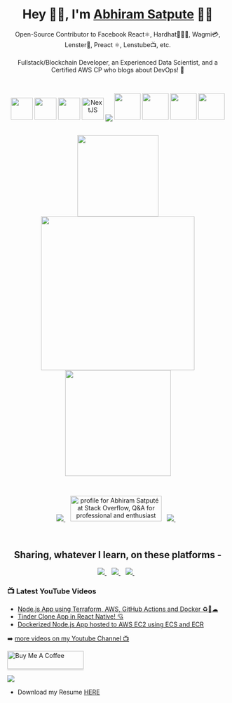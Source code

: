 <h1 align='center'>
  Hey 👋🏻,  I'm   <a href="https://abhiramsatpute.vercel.app" target="_blank">
  Abhiram Satpute</a> 👨‍💻
</h1>
<p align='center'>
  Open-Source Contributor to Facebook React⚛, Hardhat👷🏻‍♂️, Wagmi💳, Lenster🌿, Preact ⚛, Lenstube📺, etc. <br/><br/>Fullstack/Blockchain Developer, an Experienced Data Scientist, and a Certified AWS CP who blogs about DevOps! 🚀
</p>
<br>

<p align="center">
  <img src="https://cdn.jsdelivr.net/gh/devicons/devicon/icons/javascript/javascript-original.svg" width="50" height="50"/>
  <img src="https://cdn.jsdelivr.net/gh/devicons/devicon/icons/python/python-original.svg" width="50" height="50"/>
  <img src="https://cdn.jsdelivr.net/gh/devicons/devicon/icons/react/react-original.svg" width="50" height="50"/>
  <img src="https://cdn.jsdelivr.net/gh/devicons/devicon/icons/nextjs/nextjs-original.svg" width="50" height="50" alt="NextJS" />

  
<img align="center" src="https://github-readme-stats.vercel.app/api/top-langs/?username=abhiram11&layout=compact&theme=tokyonight&hide_border=true" />
  
  <img src="https://cdn.jsdelivr.net/gh/devicons/devicon/icons/graphql/graphql-plain-wordmark.svg" width="60" height="60" />
  <img src="https://cdn.jsdelivr.net/gh/devicons/devicon/icons/firebase/firebase-plain-wordmark.svg" width="60" height="60"  />
  <img src="https://cdn.jsdelivr.net/gh/devicons/devicon/icons/docker/docker-original-wordmark.svg" width="60" height="60"  />
  <img src="https://cdn.jsdelivr.net/gh/devicons/devicon/icons/amazonwebservices/amazonwebservices-plain-wordmark.svg" width="60" height="60" />
<!--   <img src="https://cdn.jsdelivr.net/gh/devicons/devicon/icons/jupyter/jupyter-original-wordmark.svg" width="40" height="40"/> -->
<!--   <img src="https://cdn.jsdelivr.net/gh/devicons/devicon/icons/tensorflow/tensorflow-original.svg" width="40" height="40"/> -->
<!--   <img src="https://cdn.jsdelivr.net/gh/devicons/devicon/icons/git/git-original-wordmark.svg" width="40" height="40"/> -->


  <br>
  <br>
  
</p>

<p align='center'>
  <a href="#"><img src="https://abhiram11.github.io/images/name-sketch-crop.gif" width="185"></a>
<!--   [![GitHub Streak](https://github-readme-streak-stats.herokuapp.com/?user=abhiram11theme=dark&hide_border=true)](https://git.io/streak-stats) -->
  <a href="#"><img src="https://github-readme-stats.vercel.app/api?username=abhiram11&show_icons=true&count_private=true&theme=dark" width="350"></a>
  <a href="#"><img src="https://media.giphy.com/media/62PP2yEIAZF6g/giphy.gif" width="241"></a>
</p>
<br>

<p align='center'>
 
  <a href="https://www.linkedin.com/in/abhiram-satpute/" target="_blank">
    <img src="https://img.shields.io/badge/linkedin-%230077B5.svg?&style=for-the-badge&logo=linkedin&logoColor=white" />
  </a>&nbsp;&nbsp;
  <a href="https://stackoverflow.com/users/8185479/abhiram-satput%c3%a9"><img src="https://stackoverflow.com/users/flair/8185479.png?theme=dark" width="208" height="58" alt="profile for Abhiram Satput&#233; at Stack Overflow, Q&amp;A for professional and enthusiast programmers" title="More than 115K+ Profiles Reached as well!"/></a>&nbsp;&nbsp;
  <a href="https://twitter.com/abhiram_satpute" target="_blank">
    <img src="https://img.shields.io/badge/twitter-%231DA1F2.svg?&style=for-the-badge&logo=twitter&logoColor=white" />        
  </a>&nbsp;&nbsp;
  
</p>
<br>

<!-- <img src="[![Top Langs](https://github-readme-stats.vercel.app/api/top-langs/?username=abhiram11&layout=compact)](https://github.com/anuraghazra/github-readme-stats)" /> -->
<h2 align='center'>
  Sharing, whatever I learn, on these platforms -
</h2>
<p align='center'>
  <a href="https://www.youtube.com/channel/UCfk8qjnhHsVTuygD9fwlx7g" target="_blank">
    <img src="https://img.shields.io/badge/youtube-%23FF0000.svg?&style=for-the-badge&logo=youtube&logoColor=white" />        
  </a>&nbsp;&nbsp;
  <a href="https://github.com/abhiram11" target="_blank">
    <img src="https://img.shields.io/badge/Github-grey.svg?&style=for-the-badge&logo=github&logoColor=white" />
  </a>&nbsp;&nbsp;
    <a href="https://abhiramsatpute.hashnode.dev" target="_blank">
    <img src="https://img.shields.io/badge/Hashnode-2962FF?style=for-the-badge&logo=hashnode&logoColor=white" />
  </a>&nbsp;&nbsp;
</p>

### 📺 Latest YouTube Videos

<!-- YOUTUBE:START -->
- [Node.js App using Terraform, AWS, GitHub Actions and Docker ♻🔁☁](https://www.youtube.com/watch?v=jhDv3G2nRNQ)
- [Tinder Clone App in React Native! 💘](https://www.youtube.com/watch?v=PdPoZLLXtUY)
- [Dockerized Node.js App hosted to AWS EC2 using ECS and ECR](https://www.youtube.com/watch?v=-zMZF-MCIvc)
<!-- YOUTUBE:END -->

➡️ [more videos on my Youtube Channel 📺](https://www.youtube.com/channel/UCfk8qjnhHsVTuygD9fwlx7g)

<a href="https://www.buymeacoffee.com/abhiramsatpute" target="_blank"><img src="https://www.buymeacoffee.com/assets/img/custom_images/orange_img.png" alt="Buy Me A Coffee" style="height: 41px !important;width: 174px !important;box-shadow: 0px 3px 2px 0px rgba(190, 190, 190, 0.5) !important;-webkit-box-shadow: 0px 3px 2px 0px rgba(190, 190, 190, 0.5) !important;" ></a>


<!-- <p align='center'> -->

![](https://estruyf-github.azurewebsites.net/api/VisitorHit?user=abhiram11&repo=abhiram11countColorcountColor&countColor=%237B1E7A)

- Download my Resume [HERE](https://docs.google.com/document/d/1kJ-20cEizjXI6Xw5eiCuwcIAYWzAsQ3aQWu1QlRPAFY/edit?usp=sharing)
